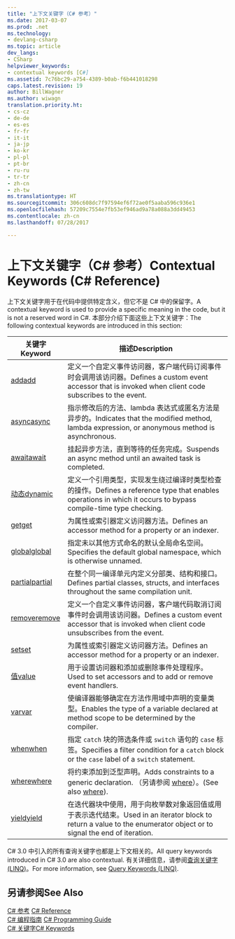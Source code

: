 ```yaml
---
title: "上下文关键字（C# 参考）"
ms.date: 2017-03-07
ms.prod: .net
ms.technology:
- devlang-csharp
ms.topic: article
dev_langs:
- CSharp
helpviewer_keywords:
- contextual keywords [C#]
ms.assetid: 7c76bc29-a754-4389-b0ab-f6b441018298
caps.latest.revision: 19
author: BillWagner
ms.author: wiwagn
translation.priority.ht:
- cs-cz
- de-de
- es-es
- fr-fr
- it-it
- ja-jp
- ko-kr
- pl-pl
- pt-br
- ru-ru
- tr-tr
- zh-cn
- zh-tw
ms.translationtype: HT
ms.sourcegitcommit: 306c608dc7f97594ef6f72ae0f5aaba596c936e1
ms.openlocfilehash: 57209c7554e7fb53ef946ad9a78a088a3dd49453
ms.contentlocale: zh-cn
ms.lasthandoff: 07/28/2017

---
```

# <a name="contextual-keywords-c-reference"></a><span data-ttu-id="8f0ee-102">上下文关键字（C# 参考）</span><span class="sxs-lookup"><span data-stu-id="8f0ee-102">Contextual Keywords (C# Reference)</span></span>
<span data-ttu-id="8f0ee-103">上下文关键字用于在代码中提供特定含义，但它不是 C# 中的保留字。</span><span class="sxs-lookup"><span data-stu-id="8f0ee-103">A contextual keyword is used to provide a specific meaning in the code, but it is not a reserved word in C#.</span></span> <span data-ttu-id="8f0ee-104">本部分介绍下面这些上下文关键字：</span><span class="sxs-lookup"><span data-stu-id="8f0ee-104">The following contextual keywords are introduced in this section:</span></span>  
  
|<span data-ttu-id="8f0ee-105">关键字</span><span class="sxs-lookup"><span data-stu-id="8f0ee-105">Keyword</span></span>|<span data-ttu-id="8f0ee-106">描述</span><span class="sxs-lookup"><span data-stu-id="8f0ee-106">Description</span></span>|  
|-------------|-----------------|  
|[<span data-ttu-id="8f0ee-107">add</span><span class="sxs-lookup"><span data-stu-id="8f0ee-107">add</span></span>](../../../csharp/language-reference/keywords/add.md)|<span data-ttu-id="8f0ee-108">定义一个自定义事件访问器，客户端代码订阅事件时会调用该访问器。</span><span class="sxs-lookup"><span data-stu-id="8f0ee-108">Defines a custom event accessor that is invoked when client code subscribes to the event.</span></span>|  
|[<span data-ttu-id="8f0ee-109">async</span><span class="sxs-lookup"><span data-stu-id="8f0ee-109">async</span></span>](../../../csharp/language-reference/keywords/async.md)|<span data-ttu-id="8f0ee-110">指示修改后的方法、lambda 表达式或匿名方法是异步的。</span><span class="sxs-lookup"><span data-stu-id="8f0ee-110">Indicates that the modified method, lambda expression, or anonymous method is asynchronous.</span></span>|  
|[<span data-ttu-id="8f0ee-111">await</span><span class="sxs-lookup"><span data-stu-id="8f0ee-111">await</span></span>](../../../csharp/language-reference/keywords/await.md)|<span data-ttu-id="8f0ee-112">挂起异步方法，直到等待的任务完成。</span><span class="sxs-lookup"><span data-stu-id="8f0ee-112">Suspends an async method until an awaited task is completed.</span></span>|  
|[<span data-ttu-id="8f0ee-113">动态</span><span class="sxs-lookup"><span data-stu-id="8f0ee-113">dynamic</span></span>](../../../csharp/language-reference/keywords/dynamic.md)|<span data-ttu-id="8f0ee-114">定义一个引用类型，实现发生绕过编译时类型检查的操作。</span><span class="sxs-lookup"><span data-stu-id="8f0ee-114">Defines a reference type that enables operations in which it occurs to bypass compile-time type checking.</span></span>|  
|[<span data-ttu-id="8f0ee-115">get</span><span class="sxs-lookup"><span data-stu-id="8f0ee-115">get</span></span>](../../../csharp/language-reference/keywords/get.md)|<span data-ttu-id="8f0ee-116">为属性或索引器定义访问器方法。</span><span class="sxs-lookup"><span data-stu-id="8f0ee-116">Defines an accessor method for a property or an indexer.</span></span>|  
|[<span data-ttu-id="8f0ee-117">global</span><span class="sxs-lookup"><span data-stu-id="8f0ee-117">global</span></span>](../../../csharp/language-reference/keywords/global.md)|<span data-ttu-id="8f0ee-118">指定未以其他方式命名的默认全局命名空间。</span><span class="sxs-lookup"><span data-stu-id="8f0ee-118">Specifies the default global namespace, which is otherwise unnamed.</span></span>|  
|[<span data-ttu-id="8f0ee-119">partial</span><span class="sxs-lookup"><span data-stu-id="8f0ee-119">partial</span></span>](../../../csharp/language-reference/keywords/partial-type.md)|<span data-ttu-id="8f0ee-120">在整个同一编译单元内定义分部类、结构和接口。</span><span class="sxs-lookup"><span data-stu-id="8f0ee-120">Defines partial classes, structs, and interfaces throughout the same compilation unit.</span></span>|  
|[<span data-ttu-id="8f0ee-121">remove</span><span class="sxs-lookup"><span data-stu-id="8f0ee-121">remove</span></span>](../../../csharp/language-reference/keywords/remove.md)|<span data-ttu-id="8f0ee-122">定义一个自定义事件访问器，客户端代码取消订阅事件时会调用该访问器。</span><span class="sxs-lookup"><span data-stu-id="8f0ee-122">Defines a custom event accessor that is invoked when client code unsubscribes from the event.</span></span>|  
|[<span data-ttu-id="8f0ee-123">set</span><span class="sxs-lookup"><span data-stu-id="8f0ee-123">set</span></span>](../../../csharp/language-reference/keywords/set.md)|<span data-ttu-id="8f0ee-124">为属性或索引器定义访问器方法。</span><span class="sxs-lookup"><span data-stu-id="8f0ee-124">Defines an accessor method for a property or an indexer.</span></span>|  
|[<span data-ttu-id="8f0ee-125">值</span><span class="sxs-lookup"><span data-stu-id="8f0ee-125">value</span></span>](../../../csharp/language-reference/keywords/value.md)|<span data-ttu-id="8f0ee-126">用于设置访问器和添加或删除事件处理程序。</span><span class="sxs-lookup"><span data-stu-id="8f0ee-126">Used to set accessors and to add or remove event handlers.</span></span>|  
|[<span data-ttu-id="8f0ee-127">var</span><span class="sxs-lookup"><span data-stu-id="8f0ee-127">var</span></span>](../../../csharp/language-reference/keywords/var.md)|<span data-ttu-id="8f0ee-128">使编译器能够确定在方法作用域中声明的变量类型。</span><span class="sxs-lookup"><span data-stu-id="8f0ee-128">Enables the type of a variable declared at method scope to be determined by the compiler.</span></span>|  
|[<span data-ttu-id="8f0ee-129">when</span><span class="sxs-lookup"><span data-stu-id="8f0ee-129">when</span></span>](when.md)|<span data-ttu-id="8f0ee-130">指定 `catch` 块的筛选条件或 `switch` 语句的 `case` 标签。</span><span class="sxs-lookup"><span data-stu-id="8f0ee-130">Specifies a filter condition for a `catch` block or the `case` label of a `switch` statement.</span></span>|
|[<span data-ttu-id="8f0ee-131">where</span><span class="sxs-lookup"><span data-stu-id="8f0ee-131">where</span></span>](../../../csharp/language-reference/keywords/where-generic-type-constraint.md)|<span data-ttu-id="8f0ee-132">将约束添加到泛型声明。</span><span class="sxs-lookup"><span data-stu-id="8f0ee-132">Adds constraints to a generic declaration.</span></span> <span data-ttu-id="8f0ee-133">（另请参阅 [where](../../../csharp/language-reference/keywords/where-clause.md)）。</span><span class="sxs-lookup"><span data-stu-id="8f0ee-133">(See also [where](../../../csharp/language-reference/keywords/where-clause.md)).</span></span>|  
|[<span data-ttu-id="8f0ee-134">yield</span><span class="sxs-lookup"><span data-stu-id="8f0ee-134">yield</span></span>](../../../csharp/language-reference/keywords/yield.md)|<span data-ttu-id="8f0ee-135">在迭代器块中使用，用于向枚举数对象返回值或用于表示迭代结束。</span><span class="sxs-lookup"><span data-stu-id="8f0ee-135">Used in an iterator block to return a value to the enumerator object or to signal the end of iteration.</span></span>|  
  
 <span data-ttu-id="8f0ee-136">C# 3.0 中引入的所有查询关键字也都是上下文相关的。</span><span class="sxs-lookup"><span data-stu-id="8f0ee-136">All query keywords introduced in C# 3.0 are also contextual.</span></span> <span data-ttu-id="8f0ee-137">有关详细信息，请参阅[查询关键字 (LINQ)](../../../csharp/language-reference/keywords/query-keywords.md)。</span><span class="sxs-lookup"><span data-stu-id="8f0ee-137">For more information, see [Query Keywords (LINQ)](../../../csharp/language-reference/keywords/query-keywords.md).</span></span>  
  
## <a name="see-also"></a><span data-ttu-id="8f0ee-138">另请参阅</span><span class="sxs-lookup"><span data-stu-id="8f0ee-138">See Also</span></span>  
 <span data-ttu-id="8f0ee-139">[C# 参考](../../../csharp/language-reference/index.md) </span><span class="sxs-lookup"><span data-stu-id="8f0ee-139">[C# Reference](../../../csharp/language-reference/index.md) </span></span>  
 <span data-ttu-id="8f0ee-140">[C# 编程指南](../../../csharp/programming-guide/index.md) </span><span class="sxs-lookup"><span data-stu-id="8f0ee-140">[C# Programming Guide](../../../csharp/programming-guide/index.md) </span></span>  
 [<span data-ttu-id="8f0ee-141">C# 关键字</span><span class="sxs-lookup"><span data-stu-id="8f0ee-141">C# Keywords</span></span>](../../../csharp/language-reference/keywords/index.md)

